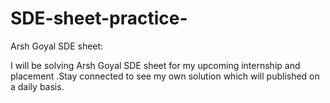 # SDE-sheet-practice-
Arsh Goyal SDE sheet:

I will be solving Arsh Goyal SDE sheet for my upcoming internship and placement .Stay connected to see my own solution which will published on a daily basis.

